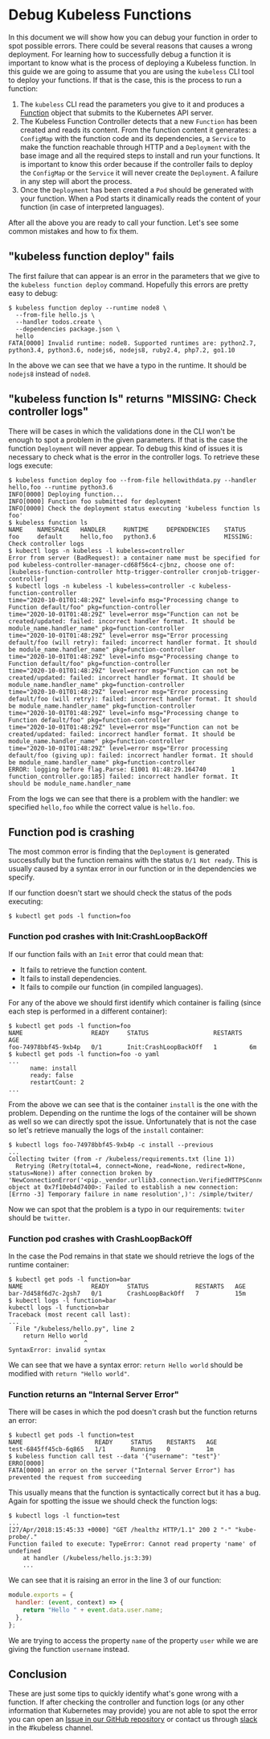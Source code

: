 # Debug Kubeless Functions

In this document we will show how you can debug your function in order to spot possible errors. There could be several reasons that causes a wrong deployment. For learning how to successfully debug a function it is important to know what is the process of deploying a Kubeless function. In this guide we are going to assume that you are using the `kubeless` CLI tool to deploy your functions. If that is the case, this is the process to run a function:

 1. The `kubeless` CLI read the parameters you give to it and produces a [Function](/docs/advanced-function-deployment) object that submits to the Kubernetes API server.
 2. The Kubeless Function Controller detects that a new `Function` has been created and reads its content. From the function content it generates: a `ConfigMap` with the function code and its dependencies, a `Service` to make the function reachable through HTTP and a `Deployment` with the base image and all the required steps to install and run your functions. It is important to know this order because if the controller fails to deploy the `ConfigMap` or the `Service` it will never create the `Deployment`. A failure in any step will abort the process.
 3. Once the `Deployment` has been created a `Pod` should be generated with your function. When a Pod starts it dinamically reads the content of your function (in case of interpreted languages).

After all the above you are ready to call your function. Let's see some common mistakes and how to fix them.

## "kubeless function deploy" fails

The first failure that can appear is an error in the parameters that we give to the `kubeless function deploy` command. Hopefully this errors are pretty easy to debug:

```console
$ kubeless function deploy --runtime node8 \
  --from-file hello.js \
  --handler todos.create \
  --dependencies package.json \
  hello
FATA[0000] Invalid runtime: node8. Supported runtimes are: python2.7, python3.4, python3.6, nodejs6, nodejs8, ruby2.4, php7.2, go1.10
```

In the above we can see that we have a typo in the runtime. It should be `nodejs8` instead of `node8`.

## "kubeless function ls" returns "MISSING: Check controller logs"

There will be cases in which the validations done in the CLI won't be enough to spot a problem in the given parameters. If that is the case the function `Deployment` will never appear. To debug this kind of issues it is necessary to check what is the error in the controller logs. To retrieve these logs execute:

```
$ kubeless function deploy foo --from-file hellowithdata.py --handler hello,foo --runtime python3.6
INFO[0000] Deploying function...
INFO[0000] Function foo submitted for deployment
INFO[0000] Check the deployment status executing 'kubeless function ls foo'
$ kubeless function ls
NAME 	NAMESPACE	HANDLER  	RUNTIME  	DEPENDENCIES	STATUS
foo  	default  	hello,foo	python3.6	            	MISSING: Check controller logs
$ kubectl logs -n kubeless -l kubeless=controller
Error from server (BadRequest): a container name must be specified for pod kubeless-controller-manager-cd68f56c4-cjbnz, choose one of: [kubeless-function-controller http-trigger-controller cronjob-trigger-controller]
$ kubectl logs -n kubeless -l kubeless=controller -c kubeless-function-controller
time="2020-10-01T01:48:29Z" level=info msg="Processing change to Function default/foo" pkg=function-controller
time="2020-10-01T01:48:29Z" level=error msg="Function can not be created/updated: failed: incorrect handler format. It should be module_name.handler_name" pkg=function-controller
time="2020-10-01T01:48:29Z" level=error msg="Error processing default/foo (will retry): failed: incorrect handler format. It should be module_name.handler_name" pkg=function-controller
time="2020-10-01T01:48:29Z" level=info msg="Processing change to Function default/foo" pkg=function-controller
time="2020-10-01T01:48:29Z" level=error msg="Function can not be created/updated: failed: incorrect handler format. It should be module_name.handler_name" pkg=function-controller
time="2020-10-01T01:48:29Z" level=error msg="Error processing default/foo (will retry): failed: incorrect handler format. It should be module_name.handler_name" pkg=function-controller
time="2020-10-01T01:48:29Z" level=info msg="Processing change to Function default/foo" pkg=function-controller
time="2020-10-01T01:48:29Z" level=error msg="Function can not be created/updated: failed: incorrect handler format. It should be module_name.handler_name" pkg=function-controller
time="2020-10-01T01:48:29Z" level=error msg="Error processing default/foo (giving up): failed: incorrect handler format. It should be module_name.handler_name" pkg=function-controller
ERROR: logging before flag.Parse: E1001 01:48:29.164740       1 function_controller.go:185] failed: incorrect handler format. It should be module_name.handler_name
```

From the logs we can see that there is a problem with the handler: we specified `hello,foo` while the correct value is `hello.foo`.

## Function pod is crashing

The most common error is finding that the `Deployment` is generated successfully but the function remains with the status `0/1 Not ready`. This is usually caused by a syntax error in our function or in the dependencies we specify.

If our function doesn't start we should check the status of the pods executing:

```
$ kubectl get pods -l function=foo
```

### Function pod crashes with Init:CrashLoopBackOff

If our function fails with an `Init` error that could mean that:

 - It fails to retrieve the function content.
 - It fails to install dependencies.
 - It fails to compile our function (in compiled languages).

For any of the above we should first identify which container is failing (since each step is performed in a different container):

```console
$ kubectl get pods -l function=foo
NAME                   READY     STATUS                  RESTARTS   AGE
foo-74978bbf45-9xb4p   0/1       Init:CrashLoopBackOff   1         6m
$ kubectl get pods -l function=foo -o yaml
...
      name: install
      ready: false
      restartCount: 2
...
```

From the above we can see that is the container `install` is the one with the problem. Depending on the runtime the logs of the container will be shown as well so we can directly spot the issue. Unfortunately that is not the case so let's retrieve manually the logs of the `install` container:

```console
$ kubectl logs foo-74978bbf45-9xb4p -c install --previous
...
Collecting twiter (from -r /kubeless/requirements.txt (line 1))
  Retrying (Retry(total=4, connect=None, read=None, redirect=None, status=None)) after connection broken by 'NewConnectionError('<pip._vendor.urllib3.connection.VerifiedHTTPSConnection object at 0x7f10eb4d7400>: Failed to establish a new connection: [Errno -3] Temporary failure in name resolution',)': /simple/twiter/
```

Now we can spot that the problem is a typo in our requirements: `twiter` should be `twitter`.

### Function pod crashes with CrashLoopBackOff

In the case the Pod remains in that state we should retrieve the logs of the runtime container:

```console
$ kubectl get pods -l function=bar
NAME                   READY     STATUS             RESTARTS   AGE
bar-7d458f6d7c-2gsh7   0/1       CrashLoopBackOff   7          15m
$ kubectl logs -l function=bar
kubectl logs -l function=bar
Traceback (most recent call last):
...
  File "/kubeless/hello.py", line 2
    return Hello world
                     ^
SyntaxError: invalid syntax
```

We can see that we have a syntax error: `return Hello world` should be modified with `return "Hello world"`.

### Function returns an "Internal Server Error"

There will be cases in which the pod doesn't crash but the function returns an error:

```console
$ kubectl get pods -l function=test
NAME                    READY     STATUS    RESTARTS   AGE
test-6845ff45cb-6q865   1/1       Running   0          1m
$ kubeless function call test --data '{"username": "test"}'
ERRO[0000]
FATA[0000] an error on the server ("Internal Server Error") has prevented the request from succeeding
```

This usually means that the function is syntactically correct but it has a bug. Again for spotting the issue we should check the function logs:

```console
$ kubectl logs -l function=test
...
[27/Apr/2018:15:45:33 +0000] "GET /healthz HTTP/1.1" 200 2 "-" "kube-probe/."
Function failed to execute: TypeError: Cannot read property 'name' of undefined
    at handler (/kubeless/hello.js:3:39)
    ...
```

We can see that it is raising an error in the line 3 of our function:

```js
module.exports = {
  handler: (event, context) => {
    return "Hello " + event.data.user.name;
  },
};
```

We are trying to access the property `name` of the property `user` while we are giving the function `username` instead.

## Conclusion

These are just some tips to quickly identify what's gone wrong with a function. If after checking the controller and function logs (or any other information that Kubernetes may provide) you are not able to spot the error you can open an [Issue in our GitHub repository](https://github.com/kubeless/kubeless/issues) or contact us through [slack](http://slack.k8s.io) in the #kubeless channel.
